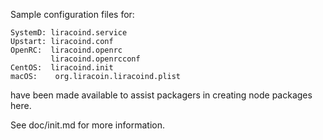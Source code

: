 Sample configuration files for:
```
SystemD: liracoind.service
Upstart: liracoind.conf
OpenRC:  liracoind.openrc
         liracoind.openrcconf
CentOS:  liracoind.init
macOS:    org.liracoin.liracoind.plist
```
have been made available to assist packagers in creating node packages here.

See doc/init.md for more information.
